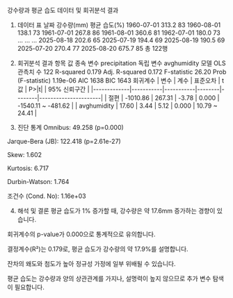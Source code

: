 강수량과 평균 습도 데이터 및 회귀분석 결과
1. 데이터 표
날짜	강수량(mm)	평균 습도(%)
1960-07-01	313.2	83
1960-08-01	138.1	73
1961-07-01	267.8	86
1961-08-01	360.6	81
1962-07-01	180.0	73
...	...	...
2025-08-18	202.6	65
2025-07-19	194.4	69
2025-08-19	190.5	69
2025-07-20	270.4	77
2025-08-20	675.7	85
총 122행

2. 회귀분석 결과
항목	값
종속 변수	precipitation
독립 변수	avghumidity
모델	OLS
관측치 수	122
R-squared	0.179
Adj. R-squared	0.172
F-statistic	26.20
Prob (F-statistic)	1.19e-06
AIC	1638
BIC	1643
회귀계수
| 변수 | 계수 | 표준오차 | t값 | P>|t| | 95% 신뢰구간 |
|-------------|-----------|-----------|--------|--------|----------------------|
| 절편 | -1010.86 | 267.31 | -3.78 | 0.000 | -1540.11 ~ -481.62 |
| avghumidity | 17.60 | 3.44 | 5.12 | 0.000 | 10.79 ~ 24.41 |

3. 진단 통계
Omnibus: 49.258 (p=0.000)

Jarque-Bera (JB): 122.418 (p=2.61e-27)

Skew: 1.602

Kurtosis: 6.717

Durbin-Watson: 1.764

조건수 (Cond. No): 1.16e+03

4. 해석 및 결론
평균 습도가 1% 증가할 때, 강수량은 약 17.6mm 증가하는 경향이 있습니다.

회귀계수의 p-value가 0.000으로 통계적으로 유의합니다.

결정계수(R²)는 0.179로, 평균 습도가 강수량의 약 17.9%를 설명합니다.

잔차의 왜도와 첨도가 높아 정규성 가정에 일부 위배될 수 있습니다.

평균 습도는 강수량과 양의 상관관계를 가지나, 설명력이 높지 않으므로 추가 변수 탐색이 필요합니다.
